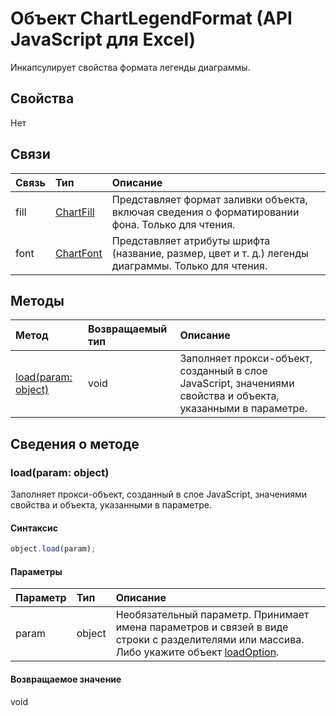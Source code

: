 ﻿# Объект ChartLegendFormat (API JavaScript для Excel)

Инкапсулирует свойства формата легенды диаграммы.

## Свойства

Нет

## Связи
| Связь | Тип   |Описание|
|:---------------|:--------|:----------|
|fill|[ChartFill](chartfill.md)|Представляет формат заливки объекта, включая сведения о форматировании фона. Только для чтения.|
|font|[ChartFont](chartfont.md)|Представляет атрибуты шрифта (название, размер, цвет и т. д.) легенды диаграммы. Только для чтения.|

## Методы

| Метод           | Возвращаемый тип    |Описание|
|:---------------|:--------|:----------|
|[load(param: object)](#loadparam-object)|void|Заполняет прокси-объект, созданный в слое JavaScript, значениями свойства и объекта, указанными в параметре.|

## Сведения о методе


### load(param: object)
Заполняет прокси-объект, созданный в слое JavaScript, значениями свойства и объекта, указанными в параметре.

#### Синтаксис
```js
object.load(param);
```

#### Параметры
| Параметр    | Тип   |Описание|
|:---------------|:--------|:----------|
|param|object|Необязательный параметр. Принимает имена параметров и связей в виде строки с разделителями или массива. Либо укажите объект [loadOption](loadoption.md).|

#### Возвращаемое значение
void
